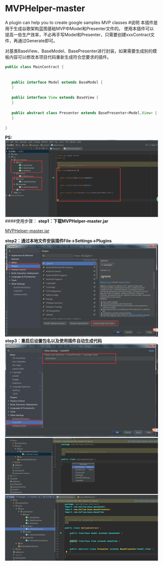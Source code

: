 # MVPHelper-master
A plugin can help you to create google samples MVP classes
#说明
本插件是用于生成谷歌架构蓝图基础MVP中Model和Presenter文件的。
使用本插件可以提高一些生产效率，不必再手写Model和Presenter，只需要创建xxxContract文件，再通过Generate即可。

对基类BaseView、BaseModel、BasePresenter进行封装，如果需要生成别的模板内容可以修改本项目代码重新生成符合您要求的插件。
```java 
public class MainContract {


   public interface Model extends BaseModel {
   }

   public interface View extends BaseView {
   }

   public abstract class Presenter extends BasePresenter<Model,View> {
   }

}
```
**PS:**
![image](https://github.com/caipizi/MVPHelper-master/blob/master/img/logo.jpg)
####使用步骤：
**step1：下载MVPHelper-master.jar**

[MVPHelper-master.jar](https://github.com/caipizi/MVPHelper-master/blob/master/MVPHelper-master.jar)

**step2：通过本地文件安装插件File->Settings->Plugins**
![image](https://github.com/caipizi/MVPHelper-master/blob/master/img/step2.jpg)
**step3：重启后设置包名以及使用插件自动生成代码**
![image](https://github.com/caipizi/MVPHelper-master/blob/master/img/step3.jpg)
![image](https://github.com/caipizi/MVPHelper-master/blob/master/img/step4.jpg)
![image](https://github.com/caipizi/MVPHelper-master/blob/master/img/step5.jpg)
